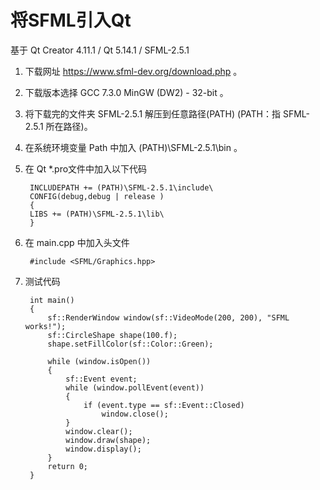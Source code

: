 # 将SFML引入Qt
基于 Qt Creator 4.11.1 / Qt 5.14.1 / SFML-2.5.1
1. 下载网址 https://www.sfml-dev.org/download.php 。
2. 下载版本选择 GCC 7.3.0 MinGW (DW2) - 32-bit 。
3. 将下载完的文件夹 SFML-2.5.1 解压到任意路径(PATH) (PATH：指 SFML-2.5.1 所在路径)。
4. 在系统环境变量 Path 中加入 (PATH)\SFML-2.5.1\bin 。
5. 在 Qt *.pro文件中加入以下代码

        INCLUDEPATH += (PATH)\SFML-2.5.1\include\
        CONFIG(debug,debug | release )
        {
        LIBS += (PATH)\SFML-2.5.1\lib\
        }
6. 在 main.cpp 中加入头文件

        #include <SFML/Graphics.hpp>
7. 测试代码

        int main()
        {
            sf::RenderWindow window(sf::VideoMode(200, 200), "SFML works!");
            sf::CircleShape shape(100.f);
            shape.setFillColor(sf::Color::Green);

            while (window.isOpen())
            {
                sf::Event event;
                while (window.pollEvent(event))
                {
                    if (event.type == sf::Event::Closed)
                        window.close();
                }
                window.clear();
                window.draw(shape);
                window.display();
            }
            return 0;
        }